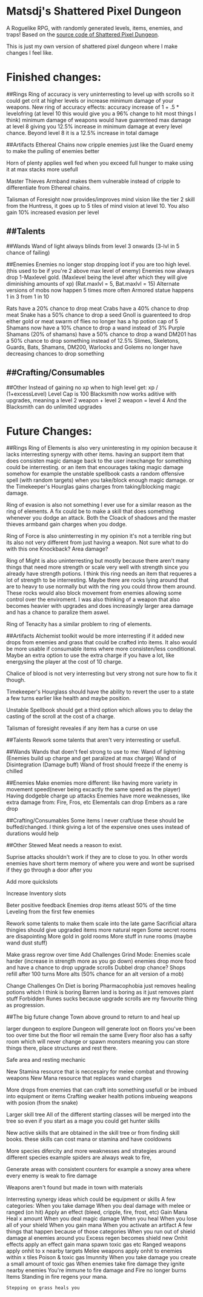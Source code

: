 # Matsdj's Shattered Pixel Dungeon

A Roguelike RPG, with randomly generated levels, items, enemies, and traps! Based on the [source code of Shattered Pixel Dungeon](https://github.com/00-Evan/shattered-pixel-dungeon).

This is just my own version of shattered pixel dungeon where I make changes I feel like.

# Finished changes:
##Rings
Ring of accuracy is very uninterresting to level up with scrolls so it could get crit at higher levels or increase minimum damage of your weapons.
New ring of accuracy effects:
accuracy increase of 1 + .5 * levelofring (at level 10 this would give you a 96% change to hit most things I think)
minimum damage of weapons would have guarenteed max damage at level 8 giving you 12.5% increase in minimum damage at every level
chance. Beyond level 8 it is a 12.5% increase in total damage

##Artifacts
Ethereal Chains now cripple enemies just like the Guard enemy to make the pulling of enemies better

Horn of plenty applies well fed when you exceed full hunger to make using it at max stacks more usefull

Master Thieves Armband makes them vulnerable instead of cripple to differentiate from Ethereal chains.

Talisman of Foresight now provides/improves mind vision like the tier 2 skill from the Huntress, it goes up to 5 tiles of mind vision at level 10. You also gain 10% increased evasion per level

##Talents
-

##Wands
Wand of light always blinds from level 3 onwards (3-lvl in 5 chance of failing)

##Enemies
Enemies no longer stop dropping loot if you are too high level. (this used to be if you're 2 above max level of enemy)
Enemies now always drop 1-Maxlevel gold. (Maxlevel being the level after which they will give diminishing amounts of xp) (Rat.maxlvl = 5, Bat.maxlvl = 15)
Alternate versions of mobs now happen 5 times more often
	Armored statue happens 1 in 3 from 1 in 10

Rats have a 20% chance to drop meat
Crabs have a 40% chance to drop meat
Snake has a 50% chance to drop a seed
Gnoll is guarenteed to drop either gold or meat
swarm of flies no longer has a hp potion cap of 5
Shamans now have a 10% chance to drop a wand instead of 3%
	Purple Shamans (20% of shamans) have a 50% chance to drop a wand
DM201 has a 50% chance to drop something instead of 12.5%
Slimes, Skeletons, Guards, Bats, Shamans, DM200, Warlocks and Golems no longer have decreasing chances to drop something

##Crafting/Consumables
-

##Other
Instead of gaining no xp when to high level get: xp / (1+excessLevel)
Level Cap is 100
Blacksmith now works aditive with upgrades, meaning a level 2 weapon + level 2 weapon = level 4
And the Blacksmith can do unlimited upgrades

# Future Changes:
##Rings
Ring of Elements is also very uninteresting in my opinion because it lacks interresting synergy with other items. having an support item that does consisten magic damage back to the user inexchange for something could be interresting. or an item that encourages taking magic damage somehow for example the unstable spellbook casts a random offensive spell (with random targets) when you take/block enough magic damage. or the Timekeeper's Hourglas gains charges from taking/blocking magic damage.

Ring of evasion is also not something I ever use for a similar reason as the ring of elements. A fix could be to make a skill that does something whenever you dodge an attack.
	Both the Cloack of shadows and the master thieves armband gain charges when you dodge.

Ring of Force is also uninterresting in my opinion it's not a terrible ring but its also not very different from just having a weapon. Not sure what to do with this one
	Knockback?
	Area damage?

Ring of Might is also uninterresting but mostly because there aren't many things that need more strength or scale very well with strength since you already have strength potions. I think this ring needs an item that requeres a lot of strength to be interresting. Maybe there are rocks lying around that are to heavy to use normally but with the ring you could throw them around. These rocks would also block movement from enemies allowing some control over the enviroment. I was also thinking of a weapon that also becomes heavier with upgrades and does increasingly larger area damage and has a chance to paralize them aswel.

Ring of Tenacity has a similar problem to ring of elements.

##Artifacts
Alchemist toolkit would be more interresting if it added new drops from enemies and grass that could be crafted into items. It also would be more usable if consumable items where more consisten/less conditional. Maybe an extra option to use the extra charge if you have a lot, like energysing the player at the cost of 10 charge.

Chalice of blood is not very interresting but very strong not sure how to fix it though.

Timekeeper's Hourglass should have the ability to revert the user to a state a few turns earlier like health and maybe position.

Unstable Spellbook should get a third option which allows you to delay the casting of the scroll at the cost of a charge.

Talisman of foresight reveales if any item has a curse on use

##Talents
Rework some talents that aren't very interresting or usefull.

##Wands
Wands that doen't feel strong to use to me:
	Wand of lightning (Enemies build up charge and get paralized at max charge)
	Wand of Disintegration (Damage buff)
Wand of frost should freeze if the enemy is chilled

##Enemies
Make enemies more different:
	like having more variety in movement speed(never being excactly the same speed as the player)
	Having dodgeble charge up attacks
	Enemies have more weaknesses, like extra damage from: Fire, Fros, etc
Elementals can drop Embers as a rare drop

##Crafting/Consumables
Some items I never craft/use these should be buffed/changed.
	I think giving a lot of the expensive ones uses instead of durations would help

##Other
Stewed Meat needs a reason to exist.

Suprise attacks shouldn't work if they are to close to you. In other words enemies have short term memory of where you were and wont be suprised if they go through a door after you

Add more quickslots

Increase Inventory slots

Beter positive feedback
 Enemies drop items atleast 50% of the time
 Leveling from the first few enemies

Rework some talents to make them scale into the late game
Sacrificial altara thingies should give upgraded items
more natural regen
Some secret rooms are disapointing
	More gold in gold rooms
	More stuff in rune rooms (maybe wand dust stuff)
	
Make grass regrow over time
Add Challenges
	Grind Mode: 
		Enemies scale harder (increase in strength more as you go down)
		enemies drop more food and have a chance to drop upgrade scrolls
		Dubbel drop chance?
		Shops refill after 100 turns
	More alts (50% chance for an alt version of a mob)
		
Change Challenges
	On Diet is boring
	Pharmacophobia just removes healing potions which I think is boring
	Barren land is boring as it just removes plant stuff
	Forbidden Runes sucks because upgrade scrolls are my favourite thing as progression.
	

##The big future change
Town above ground to return to and heal up

larger dungeon to explore
Dungeon will generate loot on floors you've been too over time but the floor wil remain the same
Every floor also has a safty room which will never change or spawn monsters meaning you can store things there, place structures and rest there.

Safe area and resting mechanic

New Stamina resource that is neccesairy for melee combat and throwing weapons
New Mana resource that replaces wand charges

More drops from enemies that can craft into something usefull or be imbued into equipment or items
	Crafting weaker health potions
	imbueing weapons with posion (from the snake)

Larger skill tree
	All of the different starting classes will be merged into the tree so even if you start as a mage you could get hunter skills

New active skills that are obtained in the skill tree or from finding skill books. these skills can cost mana or stamina and have cooldowns

More species difercity and more weaknesses and strategies around different species
	example spiders are always weak to fire, 
	
Generate areas with consistent counters for example a snowy area where every enemy is weak to fire damage

Weapons aren't found but made in town with materials

Interresting synergy ideas which could be equipment or skills
	A few categories:
		When you take damage
		When you deal damage with melee or ranged (on hit)
			Apply an effect (bleed, cripple, fire, frost, etc)
			Gain Mana
			Heal x amount
		When you deal magic damage
		When you heal
		When you lose all of your shield
		When you gain mana
		When you activate an artifact
	A few things that happen because of those categories
	When you run out of shield damage al enemies around you
	Excess regen becomes shield
	new Onhit effects
		apply an effect 
		gain mana
		spawn toxic gas
		etc
	Ranged weapons apply onhit to x nearby targets
	Melee weapons apply onhit to enemies within x tiles
	Poison & toxic gas Imunnity
	When you take damage you create a small amount of toxic gas
	When enemies take fire damage they ignite nearby enemies
	You're immune to fire damage and Fire no longer burns Items
	Standing in fire regens your mana.
	
	Stepping on grass heals you
	